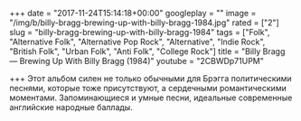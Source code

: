 +++
date = "2017-11-24T15:14:18+00:00"
googleplay = ""
image = "/img/b/billy-bragg-brewing-up-with-billy-bragg-1984.jpg"
rated = ["2"]
slug = "billy-bragg-brewing-up-with-billy-bragg-1984"
tags = ["Folk", "Alternative Folk", "Alternative Pop Rock", "Alternative", "Indie Rock", "British Folk", "Urban Folk", "Anti Folk", "College Rock"]
title = "Billy Bragg — Brewing Up With Billy Bragg (1984)"
youtube = "2CBWDp71UPM"

+++
Этот альбом силен не только обычными для Брэгга политическими песнями, которые тоже присутствуют, а сердечными романтическими моментами. Запоминающиеся и умные песни, идеальные современные английские народные баллады.
